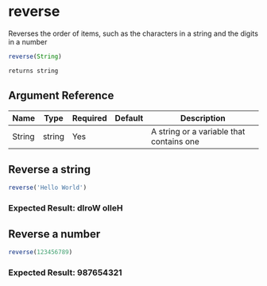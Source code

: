 # reverse

 Reverses the order of items, such as the characters in a
 string and the digits in a number

```javascript
reverse(String)
```

```javascript
returns string
```

## Argument Reference

| Name | Type | Required | Default | Description |
| --- | --- | --- | --- | --- |
| String | string | Yes |  | A string or a variable that contains one |

## Reverse a string

```javascript
reverse('Hello World')
```

### Expected Result: dlroW olleH

## Reverse a number

```javascript
reverse(123456789)
```

### Expected Result: 987654321
